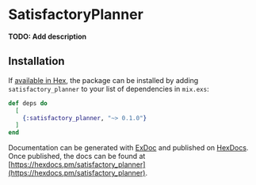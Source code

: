 # SatisfactoryPlanner

**TODO: Add description**

## Installation

If [available in Hex](https://hex.pm/docs/publish), the package can be installed
by adding `satisfactory_planner` to your list of dependencies in `mix.exs`:

```elixir
def deps do
  [
    {:satisfactory_planner, "~> 0.1.0"}
  ]
end
```

Documentation can be generated with [ExDoc](https://github.com/elixir-lang/ex_doc)
and published on [HexDocs](https://hexdocs.pm). Once published, the docs can
be found at [https://hexdocs.pm/satisfactory_planner](https://hexdocs.pm/satisfactory_planner).


